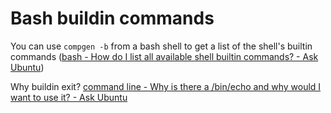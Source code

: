 # Bash buildin commands

You can use `compgen -b` from a bash shell to get a list of the shell's builtin commands ([bash - How do I list all available shell builtin commands? - Ask Ubuntu](https://askubuntu.com/questions/512918/how-do-i-list-all-available-shell-builtin-commands)) 



Why buildin exit?  [command line - Why is there a /bin/echo and why would I want to use it? - Ask Ubuntu](https://askubuntu.com/questions/960822/why-is-there-a-bin-echo-and-why-would-i-want-to-use-it/960886#960886) 